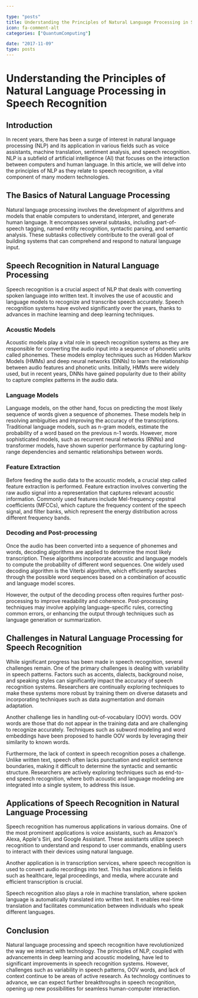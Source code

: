 ```yaml
---

type: "posts"
title: Understanding the Principles of Natural Language Processing in Speech Recognition
icon: fa-comment-alt
categories: ["QuantumComputing"]

date: "2017-11-09"
type: posts
---
```





# Understanding the Principles of Natural Language Processing in Speech Recognition

## Introduction

In recent years, there has been a surge of interest in natural language processing (NLP) and its application in various fields such as voice assistants, machine translation, sentiment analysis, and speech recognition. NLP is a subfield of artificial intelligence (AI) that focuses on the interaction between computers and human language. In this article, we will delve into the principles of NLP as they relate to speech recognition, a vital component of many modern technologies.

## The Basics of Natural Language Processing

Natural language processing involves the development of algorithms and models that enable computers to understand, interpret, and generate human language. It encompasses several subtasks, including part-of-speech tagging, named entity recognition, syntactic parsing, and semantic analysis. These subtasks collectively contribute to the overall goal of building systems that can comprehend and respond to natural language input.

## Speech Recognition in Natural Language Processing

Speech recognition is a crucial aspect of NLP that deals with converting spoken language into written text. It involves the use of acoustic and language models to recognize and transcribe speech accurately. Speech recognition systems have evolved significantly over the years, thanks to advances in machine learning and deep learning techniques.

### Acoustic Models

Acoustic models play a vital role in speech recognition systems as they are responsible for converting the audio input into a sequence of phonetic units called phonemes. These models employ techniques such as Hidden Markov Models (HMMs) and deep neural networks (DNNs) to learn the relationship between audio features and phonetic units. Initially, HMMs were widely used, but in recent years, DNNs have gained popularity due to their ability to capture complex patterns in the audio data.

### Language Models

Language models, on the other hand, focus on predicting the most likely sequence of words given a sequence of phonemes. These models help in resolving ambiguities and improving the accuracy of the transcriptions. Traditional language models, such as n-gram models, estimate the probability of a word based on the previous n-1 words. However, more sophisticated models, such as recurrent neural networks (RNNs) and transformer models, have shown superior performance by capturing long-range dependencies and semantic relationships between words.

### Feature Extraction

Before feeding the audio data to the acoustic models, a crucial step called feature extraction is performed. Feature extraction involves converting the raw audio signal into a representation that captures relevant acoustic information. Commonly used features include Mel-frequency cepstral coefficients (MFCCs), which capture the frequency content of the speech signal, and filter banks, which represent the energy distribution across different frequency bands.

### Decoding and Post-processing

Once the audio has been converted into a sequence of phonemes and words, decoding algorithms are applied to determine the most likely transcription. These algorithms incorporate acoustic and language models to compute the probability of different word sequences. One widely used decoding algorithm is the Viterbi algorithm, which efficiently searches through the possible word sequences based on a combination of acoustic and language model scores.

However, the output of the decoding process often requires further post-processing to improve readability and coherence. Post-processing techniques may involve applying language-specific rules, correcting common errors, or enhancing the output through techniques such as language generation or summarization.

## Challenges in Natural Language Processing for Speech Recognition

While significant progress has been made in speech recognition, several challenges remain. One of the primary challenges is dealing with variability in speech patterns. Factors such as accents, dialects, background noise, and speaking styles can significantly impact the accuracy of speech recognition systems. Researchers are continually exploring techniques to make these systems more robust by training them on diverse datasets and incorporating techniques such as data augmentation and domain adaptation.

Another challenge lies in handling out-of-vocabulary (OOV) words. OOV words are those that do not appear in the training data and are challenging to recognize accurately. Techniques such as subword modeling and word embeddings have been proposed to handle OOV words by leveraging their similarity to known words.

Furthermore, the lack of context in speech recognition poses a challenge. Unlike written text, speech often lacks punctuation and explicit sentence boundaries, making it difficult to determine the syntactic and semantic structure. Researchers are actively exploring techniques such as end-to-end speech recognition, where both acoustic and language modeling are integrated into a single system, to address this issue.

## Applications of Speech Recognition in Natural Language Processing

Speech recognition has numerous applications in various domains. One of the most prominent applications is voice assistants, such as Amazon's Alexa, Apple's Siri, and Google Assistant. These assistants utilize speech recognition to understand and respond to user commands, enabling users to interact with their devices using natural language.

Another application is in transcription services, where speech recognition is used to convert audio recordings into text. This has implications in fields such as healthcare, legal proceedings, and media, where accurate and efficient transcription is crucial.

Speech recognition also plays a role in machine translation, where spoken language is automatically translated into written text. It enables real-time translation and facilitates communication between individuals who speak different languages.

## Conclusion

Natural language processing and speech recognition have revolutionized the way we interact with technology. The principles of NLP, coupled with advancements in deep learning and acoustic modeling, have led to significant improvements in speech recognition systems. However, challenges such as variability in speech patterns, OOV words, and lack of context continue to be areas of active research. As technology continues to advance, we can expect further breakthroughs in speech recognition, opening up new possibilities for seamless human-computer interaction.